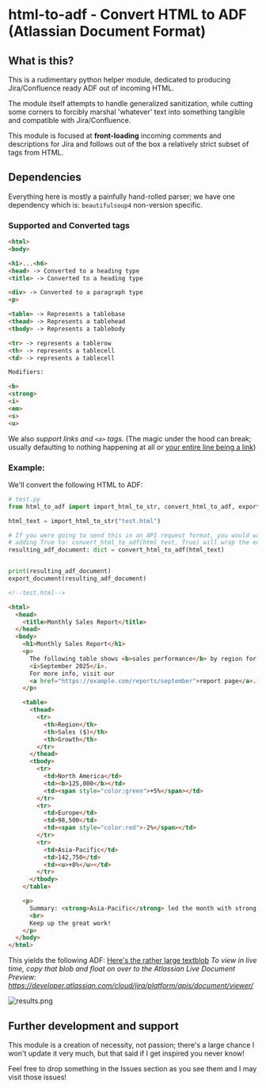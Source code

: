 # html-to-adf - Convert HTML to ADF (Atlassian Document Format)

## What is this?
This is a rudimentary python helper module, dedicated to producing Jira/Confluence ready ADF out of incoming HTML.

The module itself attempts to handle generalized sanitization, while cutting some corners to forcibly marshal 'whatever' text into something tangible and compatible with Jira/Confluence.

This module is focused at **front-loading** incoming comments and descriptions for Jira and follows out of the box a relatively strict subset of tags from HTML.


## Dependencies
Everything here is mostly a painfully hand-rolled parser; we have one dependency which is: `beautifulsoup4` non-version specific.

### Supported and Converted tags
```html
<html> 
<body>

<h1>...<h6>
<head> -> Converted to a heading type
<title> -> Converted to a heading type

<div> -> Converted to a paragraph type
<p>

<table> -> Represents a tablebase
<thead> -> Represents a tablehead
<tbody> -> Represents a tablebody

<tr> -> represents a tablerow
<th> -> represents a tablecell
<td> -> represents a tablecell

Modifiers:

<b>
<strong>
<i>
<em>
<s>
<u>
```

We also _support links and `<a>` tags_. (The magic under the hood can break; usually defaulting to nothing happening at all or [your entire line being a link](https://example.com/))

### Example:

We'll convert the following HTML to ADF:

```python
# test.py
from html_to_adf import import_html_to_str, convert_html_to_adf, export_document

html_text = import_html_to_str("test.html")

# If you were going to send this in an API request format, you would want to structure the ADF around a 'body {}'
# adding True to: convert_html_to_adf(html_text, True) will wrap the entire contents of the dict in a body {} for your ease of use.
resulting_adf_document: dict = convert_html_to_adf(html_text)


print(resulting_adf_document)
export_document(resulting_adf_document)

```

```html
<!--test.html-->

<html>
  <head>
    <title>Monthly Sales Report</title>
  </head>
  <body>
    <h1>Monthly Sales Report</h1>
    <p>
      The following table shows <b>sales performance</b> by region for 
      <i>September 2025</i>. 
      For more info, visit our 
      <a href="https://example.com/reports/september">report page</a>.
    </p>

    <table>
      <thead>
        <tr>
          <th>Region</th>
          <th>Sales ($)</th>
          <th>Growth</th>
        </tr>
      </thead>
      <tbody>
        <tr>
          <td>North America</td>
          <td><b>125,000</b></td>
          <td><span style="color:green">+5%</span></td>
        </tr>
        <tr>
          <td>Europe</td>
          <td>98,500</td>
          <td><span style="color:red">-2%</span></td>
        </tr>
        <tr>
          <td>Asia-Pacific</td>
          <td>142,750</td>
          <td><u>+8%</u></td>
        </tr>
      </tbody>
    </table>

    <p>
      Summary: <strong>Asia-Pacific</strong> led the month with strong growth.
      <br>
      Keep up the great work!
    </p>
  </body>
</html>
```

This yields the following ADF:
[Here's the rather large textblob](https://raw.githubusercontent.com/actes2/html-to-adf/refs/heads/main/tests/output.json)
_To view in live time, copy that blob and float on over to the Atlassian Live Document Preview: https://developer.atlassian.com/cloud/jira/platform/apis/document/viewer/_

![results.png](https://raw.githubusercontent.com/actes2/html-to-adf/refs/heads/main/tests/results.png)


## Further development and support

This module is a creation of necessity, not passion; there's a large chance I won't update it very much, but that said if I get inspired you never know!

Feel free to drop something in the Issues section as you see them and I may visit those issues!
